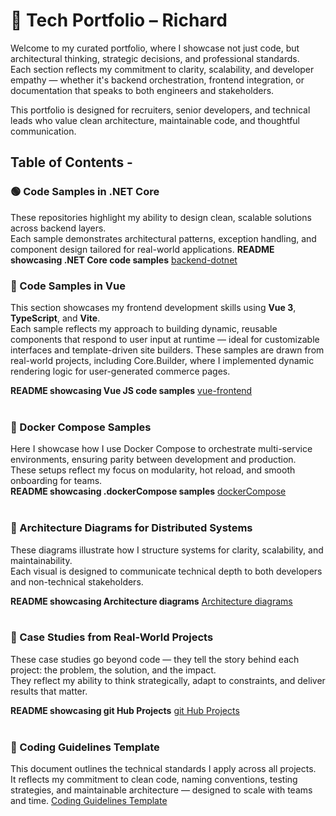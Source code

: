 # 🎯 Tech Portfolio – Richard

Welcome to my curated portfolio, where I showcase not just code, but architectural thinking, strategic decisions, and professional standards.  
Each section reflects my commitment to clarity, scalability, and developer empathy — whether it's backend orchestration, frontend integration, or documentation that speaks to both engineers and stakeholders.

This portfolio is designed for recruiters, senior developers, and technical leads who value clean architecture, maintainable code, and thoughtful communication.


## Table of Contents - 

### 🟢 Code Samples in .NET Core 

These repositories highlight my ability to design clean, scalable solutions across backend layers.  
Each sample demonstrates architectural patterns, exception handling, and component design tailored for real-world applications.
 **README showcasing .NET Core code samples** <a href="code-samples/backend-dotnet/README.md" target="_blank">backend-dotnet</a> 

### 🧩 Code Samples in Vue

This section showcases my frontend development skills using **Vue 3**, **TypeScript**, and **Vite**.  
Each sample reflects my approach to building dynamic, reusable components that respond to user input at runtime — ideal for customizable interfaces and template-driven site builders.
These samples are drawn from real-world projects, including Core.Builder, where I implemented dynamic rendering logic for user-generated commerce pages.


   **README showcasing Vue JS code samples** <a href="code-samples/front-end-vue/README.md" target="_blank">vue-frontend</a> 
<br><br>

### 🐳 Docker Compose Samples

Here I showcase how I use Docker Compose to orchestrate multi-service environments, ensuring parity between development and production.  
These setups reflect my focus on modularity, hot reload, and smooth onboarding for teams.
<br>
   **README showcasing .dockerCompose samples** <a href="code-samples/integration-patterns/README.md" target="_blank">dockerCompose</a> 
<br><br>

### 📐 Architecture Diagrams for Distributed Systems

These diagrams illustrate how I structure systems for clarity, scalability, and maintainability.  
Each visual is designed to communicate technical depth to both developers and non-technical stakeholders.

  **README showcasing Architecture diagrams** <a href="architecture-diagrams/README.md" target="_blank">Architecture diagrams</a>
<br><br>
  
### 📄 Case Studies from Real-World Projects

These case studies go beyond code — they tell the story behind each project: the problem, the solution, and the impact.  
They reflect my ability to think strategically, adapt to constraints, and deliver results that matter.


  **README showcasing git Hub Projects** <a href="case-studies/README.md" target="_blank">git Hub Projects</a>
<br><br>

### 📘 Coding Guidelines Template

This document outlines the technical standards I apply across all projects.  
It reflects my commitment to clean code, naming conventions, testing strategies, and maintainable architecture — designed to scale with teams and time.
<a href="https://github.com/GregHowe/Migration-Legacy-To-RestApi/blob/main/docs/coding-guidelines-template.pdf" target="_blank">Coding Guidelines Template</a> 

 













































